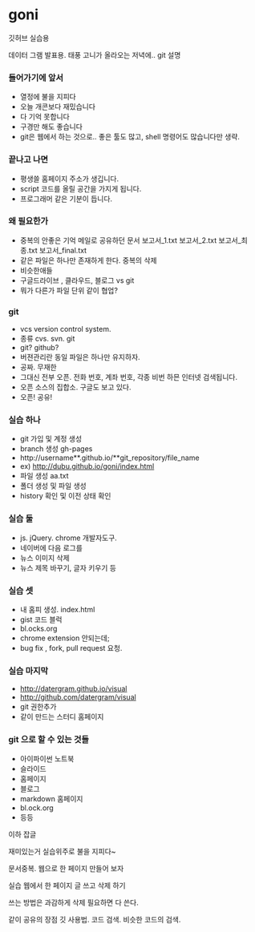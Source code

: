 
# goni
깃허브 실습용

데이터 그램 발표용.
태풍 고니가 올라오는 저녁에..
git  설명


### 들어가기에 앞서
- 열정에 불을 지피다
- 오늘 개콘보다 재밌습니다
- 다 기억 못합니다
- 구경만 해도 좋습니다
- git은 웹에서 하는 것으로.. 좋은 툴도 많고, shell 명령어도 많습니다만 생략.


### 끝나고 나면
- 평생쓸 홈페이지 주소가 생깁니다.
- script 코드를 올릴 공간을 가지게 됩니다.
- 프로그래머 같은 기분이 듭니다.


### 왜 필요한가
- 중복의 안좋은 기억 메일로 공유하던 문서 보고서_1.txt 보고서_2.txt 보고서_최종.txt 보고서_final.txt
- 같은 파일은 하나만 존재하게 한다. 중복의 삭제
- 비슷한애들
- 구글드라이브 , 클라우드, 블로그 vs git
- 뭐가 다른가 파일 단위 같이 협업?


### git
- vcs version control system.
- 종류 cvs. svn. git
- git? github?
- 버젼관리란 동일 파일은 하나만 유지하자.
- 공짜. 무재한
- 그대신 전부 오픈. 전화 번호, 계좌 번호, 각종 비번 하믄 인터넷 검색됩니다.
- 오픈 소스의 집합소. 구글도 보고 있다.
- 오픈! 공유!


### 실습 하나
- git 가입 및 계정 생성
- branch 생성  gh-pages
- http://username**.github.io/**git_repository/file_name
- ex) http://dubu.github.io/goni/index.html
- 파일 생성 aa.txt
- 폴더 생성 및 파일 생성
- history 확인 및 이전 상태 확인


### 실습 둘
- js. jQuery. chrome 개발자도구.
- 네이버에 다음 로그를
- 뉴스 이미지 삭제
- 뉴스 제목 바꾸기, 글자 키우기 등


### 실습 셋
- 내 홈피 생성. index.html
- gist  코드 블럭
- bl.ocks.org
- chrome extension 안되는데;
- bug fix , fork, pull request 요청.


### 실습 마지막
- http://datergram.github.io/visual
- http://github.com/datergram/visual
- git 권한추가
- 같이 만드는 스터디 홈페이지


### git 으로 할 수 있는 것들
- 아이파이썬 노트북
- 슬라이드
- 홈페이지
- 블로그
- markdown 홈페이지
- bl.ock.org
- 등등


이하 잡글

재미있는거
실습위주로
불을 지피다~

문서중복. 웹으로 한 페이지 만들어 보자

실습 웹에서  한 페이지 글 쓰고 삭제 하기

쓰는 방법은 과감하게 삭제
필요하면 다 쓴다.

같이 공유의 장점
깃 사용법. 코드 검색. 비슷한 코드의 검색.